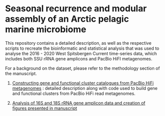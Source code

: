 # Seasonal recurrence and modular assembly of an Arctic pelagic marine microbiome

This repository contains a detailed description, as well as the respective scripts to recreate the bioinformatic and statistical analysis that was used to analyse the 2016 - 2020 West Spitsbergen Current time-series data, which includes both SSU rRNA gene amplicons and PacBio HiFI metagenomes.

For a background on the dataset, please refer to the methodology section of the manuscript.

1) [Constructing gene and functional cluster catalogues from PacBio HiFi metagenomes](https://github.com/tpriest0/Fram_Strait_WSC_time_series_2016-2020/wiki/Construction-of-gene-and-functional-cluster-catalogues-and-their-taxonomic-classification) : detailed description along with code used to build gene and functional clusters from PacBio HiFi read metagenomes.

2) [Analysis of 16S and 18S rRNA gene amplicon data and creation of figures presented in manuscript](https://github.com/tpriest0/Fram_Strait_WSC_time_series_2016-2020/wiki/Analysis-of-SSU-rRNA-amplicon-data)
